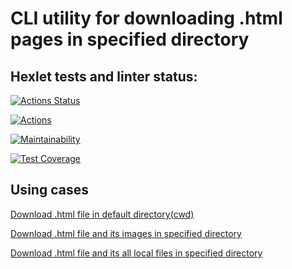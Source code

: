 # CLI utility for downloading .html pages in specified directory

## Hexlet tests and linter status:
[![Actions Status](https://github.com/CENTneRMOB/backend-project-lvl3/workflows/hexlet-check/badge.svg)](https://github.com/CENTneRMOB/backend-project-lvl3/actions)

[![Actions](https://github.com/CENTneRMOB/backend-project-lvl3/workflows/Node.js%20CI/badge.svg?branch=master)](https://github.com/CENTneRMOB/backend-project-lvl3/actions)

[![Maintainability](https://api.codeclimate.com/v1/badges/ff6f2ad5a0cfcd4eb17c/maintainability)](https://codeclimate.com/github/CENTneRMOB/backend-project-lvl3/maintainability)

[![Test Coverage](https://api.codeclimate.com/v1/badges/ff6f2ad5a0cfcd4eb17c/test_coverage)](https://codeclimate.com/github/CENTneRMOB/backend-project-lvl3/test_coverage)


## Using cases

[Download .html file in default directory(cwd)](https://asciinema.org/a/397381 "first step done")

[Download .html file and its images in specified directory](https://asciinema.org/a/400948 "second step done")

[Download .html file and its all local files in specified directory](https://asciinema.org/a/406365 "third step done")

